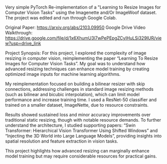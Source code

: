 Very simple PyTorch Re-implementation of a "Learning to Resize Images for Computer Vision Tasks" using the Imagenette and/Or ImageWoof dataset. The project was edited and run through Google Colab.

Original Paper: https://arxiv.org/abs/2103.09950
Google Drive Video Walkthrough: https://drive.google.com/file/d/1x6XhumU3l7wPePEpgZCyIHuLSi329IUR/view?usp=drive_link

Project Synopsis: For this project, I explored the complexity of image resizing in computer vision, reimplementing the paper “Learning To Resize Images for Computer Vision Tasks”. My goal was to understand how advanced resizing techniques can enhance model training by creating optimized image inputs for machine learning algorithms.

My reimplementation focused on building a bilinear resizer with skip connections, addressing challenges in standard image resizing methods (such as bilinear and bicubic interpolation), which can limit model performance and increase training time. I used a ResNet-50 classifier and trained on a smaller dataset, ImageNette, due to resource constraints.

Results showed sustained loss and minor accuracy improvements over traditional static resizing, though with notable resource demands. To further understand the architecture, I studied supporting papers: “Swin Transformer: Hierarchical Vision Transformer Using Shifted Windows” and “Injecting the 3D World into Large Language Models”, providing insights into spatial resolution and feature extraction in vision tasks.

This project highlights how advanced resizing can marginally enhance model training but may require considerable resources for practical gains.

